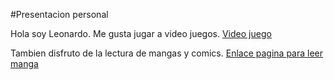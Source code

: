 #Presentacion personal

Hola soy Leonardo.
Me gusta jugar a video juegos.
[Video juego](![capsule_616x353](https://github.com/Nardo104/Nardo104/assets/164507058/61523bed-dfcb-4ae8-9f92-f4cfe1cf190a)
)

Tambien disfruto de la lectura de mangas y comics.
[Enlace pagina para leer manga](https://visortmo.com/)


